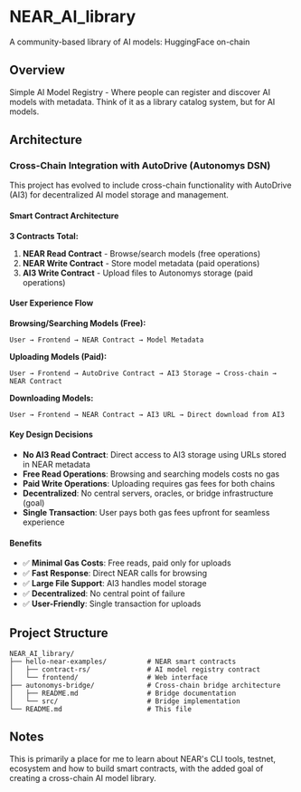 # NEAR_AI_library
A community-based library of AI models: HuggingFace on-chain

## Overview
Simple AI Model Registry - Where people can register and discover AI models with metadata. Think of it as a library catalog system, but for AI models.

## Architecture

### Cross-Chain Integration with AutoDrive (Autonomys DSN)

This project has evolved to include cross-chain functionality with AutoDrive (AI3) for decentralized AI model storage and management.

#### Smart Contract Architecture

**3 Contracts Total:**
1. **NEAR Read Contract** - Browse/search models (free operations)
2. **NEAR Write Contract** - Store model metadata (paid operations)  
3. **AI3 Write Contract** - Upload files to Autonomys storage (paid operations)

#### User Experience Flow

**Browsing/Searching Models (Free):**
```
User → Frontend → NEAR Contract → Model Metadata
```

**Uploading Models (Paid):**
```
User → Frontend → AutoDrive Contract → AI3 Storage → Cross-chain → NEAR Contract
```

**Downloading Models:**
```
User → Frontend → NEAR Contract → AI3 URL → Direct download from AI3
```

#### Key Design Decisions

- **No AI3 Read Contract**: Direct access to AI3 storage using URLs stored in NEAR metadata
- **Free Read Operations**: Browsing and searching models costs no gas
- **Paid Write Operations**: Uploading requires gas fees for both chains
- **Decentralized**: No central servers, oracles, or bridge infrastructure (goal)
- **Single Transaction**: User pays both gas fees upfront for seamless experience

#### Benefits

- ✅ **Minimal Gas Costs**: Free reads, paid only for uploads
- ✅ **Fast Response**: Direct NEAR calls for browsing
- ✅ **Large File Support**: AI3 handles model storage
- ✅ **Decentralized**: No central point of failure
- ✅ **User-Friendly**: Single transaction for uploads

## Project Structure

```
NEAR_AI_library/
├── hello-near-examples/          # NEAR smart contracts
│   ├── contract-rs/              # AI model registry contract
│   └── frontend/                 # Web interface
├── autonomys-bridge/             # Cross-chain bridge architecture
│   ├── README.md                 # Bridge documentation
│   └── src/                      # Bridge implementation
└── README.md                     # This file
```

## Notes
This is primarily a place for me to learn about NEAR's CLI tools, testnet, ecosystem and how to build smart contracts, with the added goal of creating a cross-chain AI model library. 
